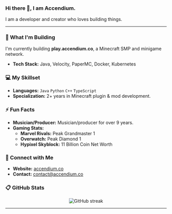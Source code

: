 ### Hi there 👋, I am Accendium.

I am a developer and creator who loves building things. 

---

### **🚀 What I'm Building**

I'm currently building **play.accendium.co**, a Minecraft SMP and minigame network.
- **Tech Stack:** Java, Velocity, PaperMC, Docker, Kubernetes

### **💻 My Skillset**

- **Languages:** `Java` `Python` `C++` `TypeScript`
- **Specialization:** 2+ years in Minecraft plugin & mod development.

### **⚡ Fun Facts**
- **Musician/Producer:** Musician/producer for over 9 years.
- **Gaming Stats:**
    - **Marvel Rivals:** Peak Grandmaster 1
    - **Overwatch:** Peak Diamond 1
    - **Hypixel Skyblock:** 11 Billion Coin Net Worth

### **🔗 Connect with Me**

- **Website:** [accendium.co](https://accendium.co/)
- **Contact:** contact@accendium.co

### **📋 GitHub Stats**

<p align="center">
  <img src="https://github-readme-streak-stats-eight.vercel.app/?user=accendium&theme=tokyonight" alt="GitHub streak" />
</p>

---
